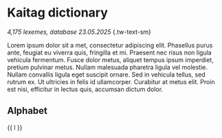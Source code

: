 # Kaitag dictionary

*4,175 lexemes, database 23.05.2025* {.tw-text-sm}

Lorem ipsum dolor sit a met, consectetur adipiscing elit. Phasellus purus ante, feugiat eu viverra quis, fringilla et mi. Praesent nec risus non ligula vehicula fermentum. Fusce dolor metus, aliquet tempus ipsum imperdiet, pretium pulvinar metus. Nullam malesuada pharetra ligula vel molestie. Nullam convallis ligula eget suscipit ornare. Sed in vehicula tellus, sed rutrum ex. Ut ultricies in felis id ullamcorper. Curabitur at metus elit. Proin est nisi, efficitur in lectus quis, accumsan dictum dolor.

## Alphabet

<script setup>
import { alphabet } from '../../.vitepress/config/alphabet';
</script>

<div class='letters tw-flex tw-flex-wrap tw-capitalize'>
    <a v-for="l in alphabet" :href='"./"+l' class="tw-p-2">{{ l }}</a>
</div>
